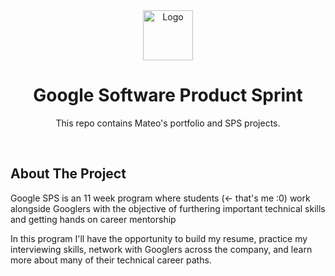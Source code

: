<!-- Updated ReadME -->

<div align="center">
    <img src="https://rotulosmatesanz.com/wp-content/uploads/2017/09/2000px-Google_G_Logo.svg_.png" alt="Logo" width="80" height="80">

<h1 align="center">Google Software Product Sprint</h1>

  <p align="center">
    This repo contains Mateo's portfolio and SPS projects.
</div>
<br>

<!-- ABOUT THE PROJECT -->
## About The Project

Google SPS is an 11 week program where students (<- that's me :0) work alongside Googlers with the objective of furthering important technical skills and getting hands on career mentorship

In this program I'll have the opportunity to build my resume, practice my interviewing skills, network with Googlers across the company, and learn more about many of their technical career paths. 

